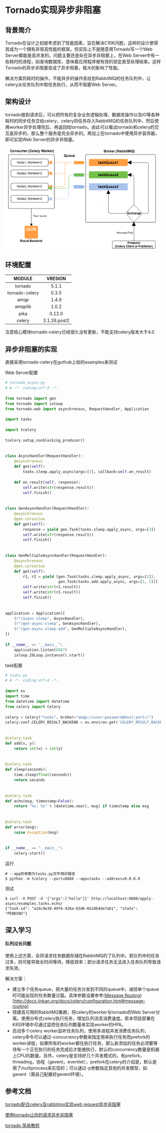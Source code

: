# 			Tornado实现异步非阻塞

## 背景简介

Tornado在设计之初就考虑到了性能因素，旨在解决C10K问题，这样的设计使得其成为一个拥有非常高性能的框架。但实际上不是随意用Tornado写一个Web Server都能是高并发的。问题主要还是处在异步非阻塞上，在Web Server中有一些耗时的进程，如查询数据库，意味着应用程序被有效的锁定直至处理结束。这样Tornado的异步非阻塞变成了异步阻塞，极大的影响了性能。

解决方案将耗时的操作，不能异步的操作丢给到RabbitMQ的任务队列中，让celery从任务队列中取任务执行，从而不阻塞Web Server。



## 架构设计

tornado接到请求后，可以把所有的复杂业务逻辑处理、数据库操作以及IO等各种耗时的同步任务交给celery，celery将任务存入RabbitMQ的任务队列中，然后使用worker异步处理完后，再返回给tornado。由此可以看出tornado和celery的交互是异步的，那么整个服务是完全异步的。再加上在tornado中使用异步装饰器，即可实现Web Server的异步非阻塞。

![](https://github.com/HanshengLi1993/celery-python/blob/master/celery-tornado/images/539914515-5b47570ad5364_articlex.png)



## 环境配置

|     MODULE     |   VRESION    |
| :------------: | :----------: |
|    tornado     |    5.1.1     |
| tornado-celery |    0.3.5     |
|      amqp      |    1.4.9     |
|    amqplib     |    1.0.2     |
|      pika      |    0.12.0    |
|     celery     | 3.1.26.post2 |

注意核心模块tornado-celery已经很久没有更新，不能支持celery版本大于4.0



## 异步非阻塞的实现

直接采用tornado-celery在guthub上给的examples来测试

Web Server配置

```python
# tornado_async.py
# # -*- coding:utf-8 -*-

from tornado import gen
from tornado import ioloop
from tornado.web import asynchronous, RequestHandler, Application

import tasks

import tcelery

tcelery.setup_nonblocking_producer()


class AsyncHandler(RequestHandler):
    @asynchronous
    def get(self):
        tasks.sleep.apply_async(args=[3], callback=self.on_result)

    def on_result(self, response):
        self.write(str(response.result))
        self.finish()


class GenAsyncHandler(RequestHandler):
    @asynchronous
    @gen.coroutine
    def get(self):
        response = yield gen.Task(tasks.sleep.apply_async, args=[3])
        self.write(str(response.result))
        self.finish()


class GenMultipleAsyncHandler(RequestHandler):
    @asynchronous
    @gen.coroutine
    def get(self):
        r1, r2 = yield [gen.Task(tasks.sleep.apply_async, args=[2]),
                        gen.Task(tasks.add.apply_async, args=[1, 2])]
        self.write(str(r1.result))
        self.write(str(r2.result))
        self.finish()


application = Application([
    (r"/async-sleep", AsyncHandler),
    (r"/gen-async-sleep", GenAsyncHandler),
    (r"/gen-async-sleep-add", GenMultipleAsyncHandler),
])

if __name__ == "__main__":
    application.listen(8887)
    ioloop.IOLoop.instance().start()
```

task配置

```python
# tasks.py
# # -*- coding:utf-8 -*-

import os
import time
from datetime import datetime
from celery import Celery

celery = Celery("tasks", broker="amqp://user:password@host:port//")
celery.conf.CELERY_RESULT_BACKEND = os.environ.get('CELERY_RESULT_BACKEND', 'amqp')


@celery.task
def add(x, y):
    return int(x) + int(y)


@celery.task
def sleep(seconds):
    time.sleep(float(seconds))
    return seconds


@celery.task
def echo(msg, timestamp=False):
    return "%s: %s" % (datetime.now(), msg) if timestamp else msg


@celery.task
def error(msg):
    raise Exception(msg)


if __name__ == "__main__":
    celery.start()
```

运行

```shell
# --app的参数为tasks.py文件相对路径
$ python -m tcelery --port=8888 --app=tasks --address=0.0.0.0
```

测试

```shell
$ curl -X POST -d '{"args":["hello"]}' http://localhost:8888/apply-async/examples.tasks.echo/
{"task-id": "a24c9e38-4976-426a-83d6-6b10b4de7ab1", "state": "PENDING"}
```



## 深入学习

#### 队列过长问题

使用上述方案，会将请求任务数据存储在RabbitMQ的了队列中。若队列中的任务过多，则可能导致长时间等待，降低效率；部分请求任务无法进入任务队列导致请求失效。

解决方案：

- 建立多个任务queue，把大量的任务分发到不同的queue中，减轻单个queue时可能出现的任务数量过载。具体参数设置参考([Message Routing](http://docs.jinkan.org/docs/celery/configuration.html#id18))[http://docs.jinkan.org/docs/celery/configuration.html#message-routing]
- 搭建高可用的RabbitMQ集群，将celery的worker与tornado的Web Server分离。使用分布式celery执行任务，增加队列消息消费速度。若本项目部署在K8S环境中可通过监控任务队列数量来实现worker的HPA。
- 启动多个celery worker监听任务队列，使用多进程并发消费任务队列，celery命令可以通过-concurrency参数来指定用来执行任务而prefork的worker进程，如果所有的worker都在执行任务，那么新添加的任务必须要等待有一个正在执行的任务完成后才能被执行，默认的concurrency数量是机器上CPU的数量。另外，celery是支持好几个并发模式的，有prefork，threading，协程（gevent，eventlet），prefork在celery的介绍是，默认是用了multiprocess来实现的；可以通过-p参数指定其他的并发模型，如gevent（需自己配置好gevent环境）。

## 参考文档

[tornado配合celery及rabbitmq实现web request异步非阻塞](https://segmentfault.com/a/1190000015619549)

[使用tornado让你的请求异步非阻塞](https://blog.csdn.net/chenyulancn/article/details/45888949?utm_source=blogxgwz0)

[tornado 简易教程](https://blog.csdn.net/belalds/article/details/80575755)
